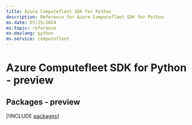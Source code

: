 ```yaml
---
title: Azure Computefleet SDK for Python
description: Reference for Azure Computefleet SDK for Python
ms.date: 07/25/2024
ms.topic: reference
ms.devlang: python
ms.service: computefleet
---
```

# Azure Computefleet SDK for Python - preview
## Packages - preview
[!INCLUDE [packages](computefleet-index.md)]